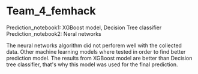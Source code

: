 # Team_4_femhack
Prediction_notebook1: XGBoost model, Decision Tree classifier<br>
Prediction_notebook2: Neral networks<br>

The neural networks algorithm did not perforem well with the collected data. Other machine learning models where tested in order to find better prediction model. The results from XGBoost model are better than Decision tree classifier, that's why this model was used for the final prediction.
